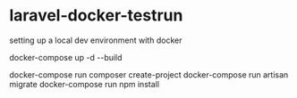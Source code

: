 # laravel-docker-testrun
setting up a local dev environment with docker

docker-compose up -d --build

docker-compose run composer create-project
docker-compose run artisan migrate
docker-compose run npm install
